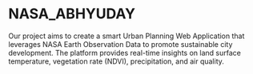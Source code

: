 # NASA_ABHYUDAY
Our project aims to create a smart Urban Planning Web Application that leverages NASA Earth Observation Data to promote sustainable city development. The platform provides real-time insights on land surface temperature, vegetation rate (NDVI), precipitation, and air quality.
